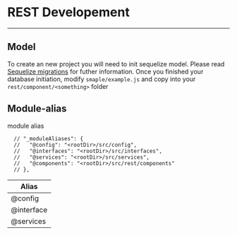 # REST Developement

___

## Model
To create an new project you will need to init sequelize model. Please  read [Sequelize migrations](https://sequelize.org/v5/manual/migrations.html "Sequelize migrations") for futher information. Once you finished your database initiation,  modify  ```smaple/example.js```  and copy into your ```rest/component/<something>``` folder 
  

## Module-alias

module alias 

```
  // "_moduleAliases": {
  //   "@config": "<rootDir>/src/config",
  //   "@interfaces": "<rootDir>/src/interfaces",
  //   "@services": "<rootDir>/src/services",
  //   "@components": "<rootDir>/src/rest/components"
  // },
  ```
| Alias     |
|-----------|
| @config   |
| @interface|
| @services |
